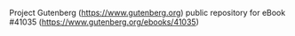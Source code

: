 Project Gutenberg (https://www.gutenberg.org) public repository for eBook #41035 (https://www.gutenberg.org/ebooks/41035)
